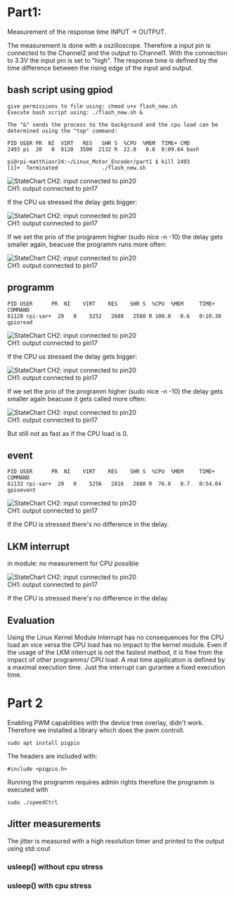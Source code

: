 # Part1:  
Measurement of the response time INPUT -> OUTPUT.

The measurement is done with a oszilloscope. Therefore a input pin is connected to the Channel2 and the output to Channel1. With the connection to 3.3V the input pin is set to "high". The response time is defined by the time difference between the rising edge of the input and output.


<!-- ## bash script (bullseye):
![StateChart](./images/p1_delay_bash_script.PNG)
CH2: input connected to pin19  
CH1: output connected to pin17  

There is a 1.77 ms delay    -->


## bash script using gpiod

    give permissions to file using: chmod u+x flash_new.sh
    Execute bash script using: ./flash_new.sh & 

    The "&" sends the process to the background and the cpu load can be determined using the "top" command:

    PID USER PR  NI  VIRT   RES   SHR S  %CPU  %MEM  TIME+ CMD 
    2493 pi  20   0  8128  3500  2132 R  22.8   0.8  0:09.64 bash

    pi@rpi-matthiasr24:~/Linux_Motor_Encoder/part1 $ kill 2493
    [1]+  Terminated              ./flash_new.sh

![StateChart](./images/p1_max_bash_script.PNG)
CH2: input connected to pin20   
CH1: output connected to pin17  


If the CPU us stressed the delay gets bigger:

![StateChart](./images/p1_delay_bash_stress.PNG)
CH2: input connected to pin20   
CH1: output connected to pin17 

If we set the prio of the programm higher (sudo nice -n -10) the delay gets smaller again, beacuse the programm runs more often:

![StateChart](./images/p1_delay_bash_prio.PNG)
CH2: input connected to pin20   
CH1: output connected to pin17



## programm


    PID USER      PR  NI    VIRT    RES    SHR S  %CPU  %MEM     TIME+ COMMAND                                              
    61128 rpi-sar+  20   0    5252   2688   2560 R 100.0   0.6   0:10.30 gpioread                                             

![StateChart](./images/p1_max_programm.PNG)
CH2: input connected to pin20   
CH1: output connected to pin17

If the CPU us stressed the delay gets bigger:

![StateChart](./images/p1_delay_programm_stress.PNG)
CH2: input connected to pin20   
CH1: output connected to pin17 

If we set the prio of the programm higher (sudo nice -n -10) the delay gets smaller again beacuse it gets called more often:

![StateChart](./images/p1_delay_programm_prio.PNG)
CH2: input connected to pin20   
CH1: output connected to pin17

But still not as fast as if the CPU load is 0.

## event
    PID USER      PR  NI    VIRT    RES    SHR S  %CPU  %MEM     TIME+ COMMAND                                              
    61132 rpi-sar+  20   0    5256   2816   2688 R  76.8   0.7   0:54.04 gpioevent  
![StateChart](./images/p1_max_event.PNG)
CH2: input connected to pin20   
CH1: output connected to pin17 

If the CPU is stressed there's no difference in the delay.


## LKM interrupt
in module: no measurement for CPU possible

![StateChart](./images/p1_max_interrupt.PNG)
CH2: input connected to pin20   
CH1: output connected to pin17  

If the CPU is stressed there's no difference in the delay.

## Evaluation
Using the Linux Kernel Module Interrupt has no consequences for the CPU load an vice versa the CPU load has no impact to the kernel module. Even if the usage of the LKM interrupt is not the fastest method, it is free from the impact of other programms/ CPU load. 
A real time application is defined by a maximal execution time. Just the interrupt can gurantee a fixed execution time. 

# Part 2

Enabling PWM capabilities with the device tree overlay, didn't work. Therefore we installed a library which does the pwm controll.

    sudo apt install pigpio

The headers are included with:

    #include <pigpio.h>

Running the programm requires admin rights therefore the programm is executed with

    sudo ./speedCtrl

## Jitter measurements
The jitter is measured with a high resolution timer and printed to the output using std::cout

### usleep() without cpu stress


### usleep() with cpu stress


